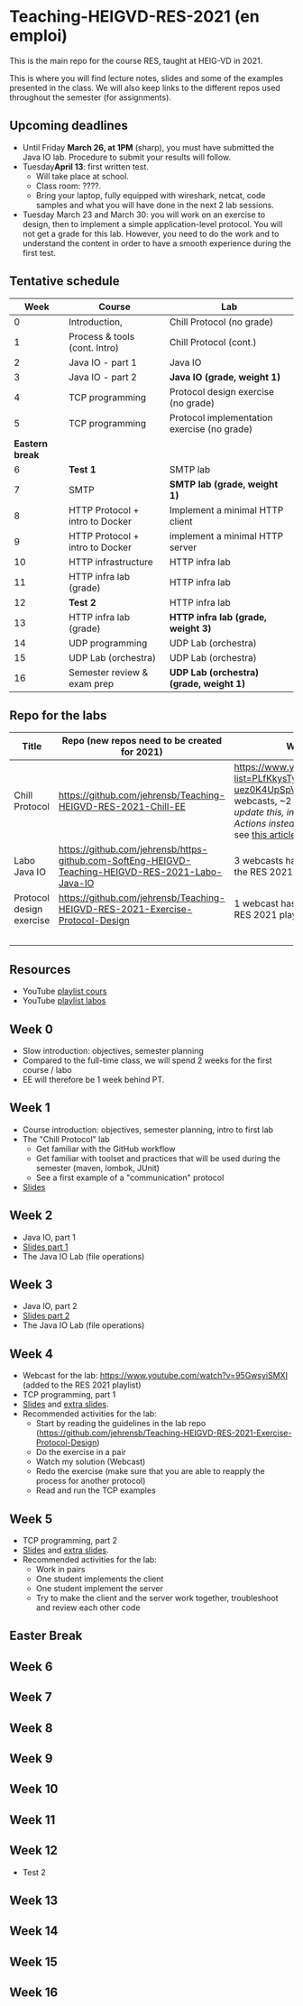 # Teaching-HEIGVD-RES-2021 (en emploi)
This is the main repo for the course RES, taught at HEIG-VD in 2021. 

This is where you will find lecture notes, slides and some of the examples presented in the class. We will also keep links to the different repos used throughout the semester (for assignments).

## Upcoming deadlines

* Until Friday **March 26, at 1PM** (sharp), you must have submitted the Java IO lab. Procedure to submit your results will follow.
* Tuesday**April 13**: first written test.
  * Will take place at school.
  * Class room: ????.
  * Bring your laptop, fully equipped with wireshark, netcat, code samples and what you will have done in the next 2 lab sessions.
* Tuesday March 23 and March 30: you will work on an exercise to design, then to implement a simple application-level protocol. You will not get a grade for this lab. However, you need to do the work and to understand the content in order to have a smooth experience during the first test.

## Tentative schedule

| Week              | Course                          | Lab                                         |
| ----------------- | ------------------------------- | ------------------------------------------- |
| 0                 | Introduction,                   | Chill Protocol (no grade)                   |
| 1                 | Process & tools (cont. Intro)   | Chill Protocol (cont.)                      |
| 2                 | Java IO - part 1                | Java IO                                     |
| 3                 | Java IO - part 2                | **Java IO (grade, weight 1)**               |
| 4                 | TCP programming                 | Protocol design exercise (no grade)         |
| 5                 | TCP programming                 | Protocol implementation exercise (no grade) |
| **Eastern break** |                                 |                                             |
| 6                 | **Test 1**                      | SMTP lab                                    |
| 7                 | SMTP                            | **SMTP lab (grade, weight 1)**              |
| 8                 | HTTP Protocol + intro to Docker | Implement a minimal HTTP client             |
| 9                 | HTTP Protocol + intro to Docker | implement a minimal HTTP server             |
| 10                | HTTP infrastructure             | HTTP infra lab                              |
| 11                | HTTP infra lab (grade)          | HTTP infra lab                              |
| 12                | **Test 2**                      | HTTP infra lab                              |
| 13                | HTTP infra lab (grade)          | **HTTP infra lab (grade, weight 3)**        |
| 14                | UDP programming                 | UDP Lab (orchestra)                         |
| 15                | UDP Lab (orchestra)             | UDP Lab (orchestra)                         |
| 16                | Semester review & exam prep     | **UDP Lab (orchestra) (grade, weight 1)**   |

## Repo for the labs

| Title          | Repo (new repos need to be created for 2021)                 | Webcasts                                                     | Graded |
| -------------- | ------------------------------------------------------------ | ------------------------------------------------------------ | ------ |
| Chill Protocol | https://github.com/jehrensb/Teaching-HEIGVD-RES-2021-Chill-EE| https://www.youtube.com/playlist?list=PLfKkysTy70QaN-uez0K4UpSpVUbt8ETpk (12 webcasts, ~2 hours). *We need to update this, in order to use GitHub Actions instead of TravisCI.* Also see [this article](https://medium.com/software-engineering-heig-vd/network-programming-res-prelude-eab67078955a) on Medium. |        |
| Labo Java IO   | https://github.com/jehrensb/https-github.com-SoftEng-HEIGVD-Teaching-HEIGVD-RES-2021-Labo-Java-IO | 3 webcasts have been added to the RES 2021 playlist          |        |
| Protocol design exercise | https://github.com/jehrensb/Teaching-HEIGVD-RES-2021-Exercise-Protocol-Design | 1 webcast has been added to the RES 2021 playlist.           | no     |
|                          |                                                              |                                                              |        |
|                          |                                                              |                                                              |        |
|                          |                                                              |                                                              |        |
|                          |                                                              |                                                              |        |
|                          |                                                              |                 


## Resources

- YouTube [playlist cours](https://www.youtube.com/playlist?list=PLP7INXz-ovzWxIIar7Lmp9tK2mmc7taEJ)
- YouTube [playlist labos](https://www.youtube.com/playlist?list=PLfKkysTy70QY_C0t9avTuEsLVVObxOtTM)

## Week 0

* Slow introduction: objectives, semester planning
* Compared to the full-time class, we will spend 2 weeks for the first course / labo
* EE will therefore be 1 week behind PT. 

## Week 1

* Course introduction: objectives, semester planning, intro to first lab
* The "Chill Protocol" lab
  * Get familiar with the GitHub workflow
  * Get familiar with toolset and practices that will be used during the semester (maven, lombok, JUnit)
  * See a first example of a "communication" protocol 
* [Slides](./slides/00-Introduction-JER.pptx)

## Week 2

* Java IO, part 1
* [Slides part 1](./slides/01-JavaIOs-p1-JER.pdf)
* The Java IO Lab (file operations)


## Week 3

* Java IO, part 2
* [Slides part 2](./slides/01-JavaIOs-p2-JER.pdf)
* The Java IO Lab (file operations)

## Week 4

* Webcast for the lab: https://www.youtube.com/watch?v=95GwsyiSMXI (added to the RES 2021 playlist)
* TCP programming, part 1
* [Slides](./slides/02-TcpProgramming-p1-JER.pdf) and [extra slides](./slides/02-TcpProgramming-example.pdf).
* Recommended activities for the lab:
  * Start by reading the guidelines in the lab repo (https://github.com/jehrensb/Teaching-HEIGVD-RES-2021-Exercise-Protocol-Design)
  * Do the exercise in a pair
  * Watch my solution (Webcast)
  * Redo the exercise (make sure that you are able to reapply the process for another protocol)
  * Read and run the TCP examples

## Week 5

* TCP programming, part 2
* [Slides](./slides/02-TcpProgramming-p2-JER.pdf) and [extra slides](./slides/02-TcpProgramming-example.pdf).
* Recommended activities for the lab:
  * Work in pairs
  * One student implements the client
  * One student implement the server
  * Try to make the client and the server work together, troubleshoot and review each other code

## Easter Break


## Week 6

## Week 7

## Week 8

## Week 9

## Week 10

## Week 11

## Week 12

* Test 2

## Week 13

## Week 14

## Week 15

## Week 16













